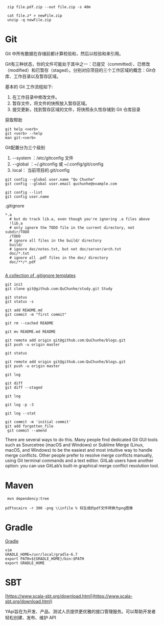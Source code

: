 
```
 zip file.pdf.zip --out file.zip -s 40m

 cat file.z* > newFile.zip
 unzip -q newFile.zip
```

# Git


Git 中所有数据在存储前都计算校验和，然后以校验和来引用。


Git有三种状态，你的文件可能处于其中之一：已提交（committed）、已修改（modified）和已暂存（staged）。分别对应项目的三个工作区域的概念：Git仓库、工作目录以及暂存区域。

基本的 Git 工作流程如下:
1. 在工作目录中修改文件。
2. 暂存文件，将文件的快照放入暂存区域。
3. 提交更新，找到暂存区域的文件，将快照永久性存储到 Git 仓库目录

获取帮助
```
git help <verb>
git <verb> --help
man git-<verb>
```

Git配置分为三个级别
1. --system ：/etc/gitconfig 文件
2. --global ：~/.gitconfig 或 ~/.config/git/config 
3. local： 当前项目的.git/config
   

```
git config --global user.name "Qu Chunhe"
git config --global user.email quchunhe@example.com

git config --list
git config user.name
```



.gitignore
```
*.a
  # but do track lib.a, even though you're ignoring .a files above
  !lib.a
  # only ignore the TODO file in the current directory, not subdir/TODO
  /TODO
  # ignore all files in the build/ directory
  build/
  # ignore doc/notes.txt, but not doc/server/arch.txt
  doc/*.txt
  # ignore all .pdf files in the doc/ directory
  doc/**/*.pdf
 
```
[A collection of .gitignore templates](https://github.com/github/gitignore)




```
git init
git clone git@github.com:QuChunhe/study.git Study

git status
git status -s

git add README.md
git commit -m "first commit"

git rm --cached README

git mv README.md README

git remote add origin git@github.com:QuChunhe/blogs.git
git push -u origin master

git status

git remote add origin git@github.com:QuChunhe/blogs.git
git push -u origin master

git log
```



```
git diff
git diff --staged
```


```
git log

git log -p -3

git log --stat
```


```
git commit -m 'initial commit'
git add forgotten_file
 git commit --amend
```


There are several ways 
to do this. Many people find dedicated Git GUI tools such as Sourcetree (macOS and Windows) or 
Sublime Merge (Linux, macOS, and Windows) to be the easiest and most intuitive way to handle merge 
conflicts. Other people prefer to resolve merge conflicts manually, using Git terminal commands and 
a text editor. GitLab users have another option: you can use GitLab’s built-in graphical merge conflict 
resolution tool.

# Maven

```
 mvn dependency:tree
```

```
pdftocairo -r 300 -png \\infile % 将生成的pdf文件转换为png图像
```
# Gradle

[Gradle](https://gradle.org/releases/)

```
vim 
GRADLE_HOME=/usr/local/gradle-6.7
export PATH=${GRADLE_HOME}/bin:$PATH
export GRADLE_HOME

```
# SBT

[https://www.scala-sbt.org/download.html](https://www.scala-sbt.org/download.html)


YApi旨在为开发、产品、测试人员提供更优雅的接口管理服务。可以帮助开发者轻松创建、发布、维护 API